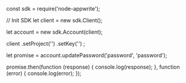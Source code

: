 const sdk = require('node-appwrite');

// Init SDK
let client = new sdk.Client();

let account = new sdk.Account(client);

client
    .setProject('')
    .setKey('')
;

let promise = account.updatePassword('password', 'password');

promise.then(function (response) {
    console.log(response);
}, function (error) {
    console.log(error);
});